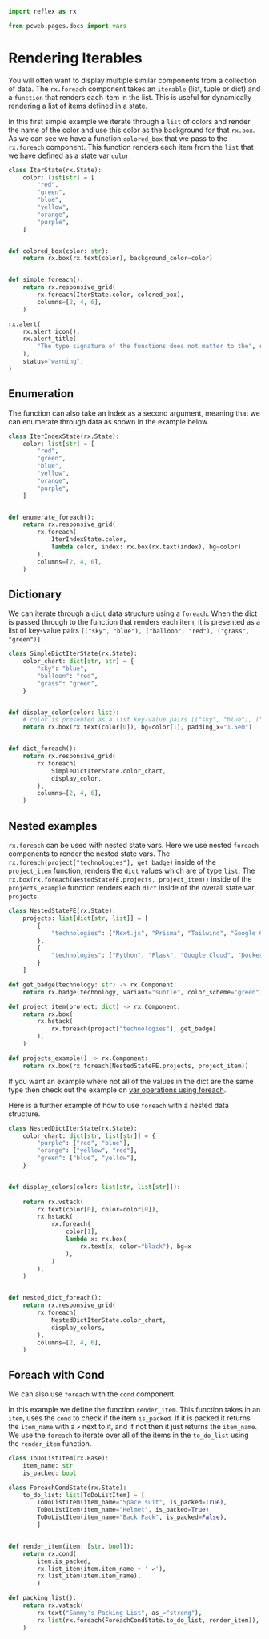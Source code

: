 ```python exec
import reflex as rx

from pcweb.pages.docs import vars
```

# Rendering Iterables

You will often want to display multiple similar components from a collection of data. The `rx.foreach` component takes an `iterable` (list, tuple or dict) and a `function` that renders each item in the list. This is useful for dynamically rendering a list of items defined in a state.


In this first simple example we iterate through a `list` of colors and render the name of the color and use this color as the background for that `rx.box`. As we can see we have a function `colored_box` that we pass to the `rx.foreach` component. This function renders each item from the `list` that we have defined as a state var `color`.

```python demo exec
class IterState(rx.State):
    color: list[str] = [
        "red",
        "green",
        "blue",
        "yellow",
        "orange",
        "purple",
    ]


def colored_box(color: str):
    return rx.box(rx.text(color), background_color=color)


def simple_foreach():
    return rx.responsive_grid(
        rx.foreach(IterState.color, colored_box),
        columns=[2, 4, 6],
    )

```

```python eval
rx.alert(
    rx.alert_icon(),
    rx.alert_title(
        "The type signature of the functions does not matter to the", rx.code("foreach"), "component. It's the type annotation on the ", rx.code("state var"), " that determines what operations are available (e.g. when nesting)."
    ),
    status="warning",
)
```

## Enumeration

The function can also take an index as a second argument, meaning that we can enumerate through data as shown in the example below.

```python demo exec
class IterIndexState(rx.State):
    color: list[str] = [
        "red",
        "green",
        "blue",
        "yellow",
        "orange",
        "purple",
    ]


def enumerate_foreach():
    return rx.responsive_grid(
        rx.foreach(
            IterIndexState.color,
            lambda color, index: rx.box(rx.text(index), bg=color)
        ),
        columns=[2, 4, 6],
    )

```

## Dictionary

We can iterate through a `dict` data structure using a `foreach`. When the dict is passed through to the function that renders each item, it is presented as a list of key-value pairs `[("sky", "blue"), ("balloon", "red"), ("grass", "green")]`.

```python demo exec
class SimpleDictIterState(rx.State):
    color_chart: dict[str, str] = {
        "sky": "blue",
        "balloon": "red",
        "grass": "green",
    }


def display_color(color: list):
    # color is presented as a list key-value pairs [("sky", "blue"), ("balloon", "red"), ("grass", "green")]
    return rx.box(rx.text(color[0]), bg=color[1], padding_x="1.5em")


def dict_foreach():
    return rx.responsive_grid(
        rx.foreach(
            SimpleDictIterState.color_chart,
            display_color,
        ),
        columns=[2, 4, 6],
    )

```

## Nested examples

`rx.foreach` can be used with nested state vars. Here we use nested `foreach` components to render the nested state vars. The `rx.foreach(project["technologies"], get_badge)` inside of the `project_item` function, renders the `dict` values which are of type `list`. The `rx.box(rx.foreach(NestedStateFE.projects, project_item))` inside of the `projects_example` function renders each `dict` inside of the overall state var `projects`.

```python demo exec
class NestedStateFE(rx.State):
    projects: list[dict[str, list]] = [
        {
            "technologies": ["Next.js", "Prisma", "Tailwind", "Google Cloud", "Docker", "MySQL"]
        },
        {
            "technologies": ["Python", "Flask", "Google Cloud", "Docker"]
        }
    ]

def get_badge(technology: str) -> rx.Component:
    return rx.badge(technology, variant="subtle", color_scheme="green")

def project_item(project: dict) -> rx.Component:
    return rx.box(
        rx.hstack(            
            rx.foreach(project["technologies"], get_badge)
        ),
    )

def projects_example() -> rx.Component:
    return rx.box(rx.foreach(NestedStateFE.projects, project_item))
```

If you want an example where not all of the values in the dict are the same type then check out the example on [var operations using foreach]({vars.var_operations.path}).

Here is a further example of how to use `foreach` with a nested data structure.

```python demo exec
class NestedDictIterState(rx.State):
    color_chart: dict[str, list[str]] = {
        "purple": ["red", "blue"],
        "orange": ["yellow", "red"],
        "green": ["blue", "yellow"],
    }


def display_colors(color: list[str, list[str]]):
    
    return rx.vstack(
        rx.text(color[0], color=color[0]),
        rx.hstack(
            rx.foreach(
                color[1],
                lambda x: rx.box(
                    rx.text(x, color="black"), bg=x
                ),
            )
        ),
    )


def nested_dict_foreach():
    return rx.responsive_grid(
        rx.foreach(
            NestedDictIterState.color_chart,
            display_colors,
        ),
        columns=[2, 4, 6],
    )

```

## Foreach with Cond

We can also use `foreach` with the `cond` component.

In this example we define the function `render_item`. This function takes in an `item`, uses the `cond` to check if the item `is_packed`. If it is packed it returns the `item_name` with a `✔` next to it, and if not then it just returns the `item_name`. We use the `foreach` to iterate over all of the items in the `to_do_list` using the `render_item` function.

```python demo exec
class ToDoListItem(rx.Base):
    item_name: str
    is_packed: bool

class ForeachCondState(rx.State):
    to_do_list: list[ToDoListItem] = [
        ToDoListItem(item_name="Space suit", is_packed=True), 
        ToDoListItem(item_name="Helmet", is_packed=True),
        ToDoListItem(item_name="Back Pack", is_packed=False),
        ]


def render_item(item: [str, bool]):
    return rx.cond(
        item.is_packed, 
        rx.list_item(item.item_name + ' ✔'),
        rx.list_item(item.item_name),
        )

def packing_list():
    return rx.vstack(
        rx.text("Sammy's Packing List", as_="strong"),
        rx.list(rx.foreach(ForeachCondState.to_do_list, render_item)),
    )

```